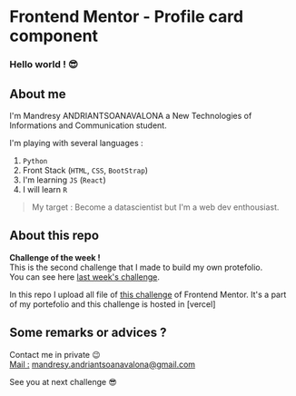 # Frontend Mentor - Profile card component

<h3>Hello world ! 😎 </h3>

## About me
I'm Mandresy ANDRIANTSOANAVALONA a New Technologies of Informations and Communication student.

I'm playing with several languages :

1. `Python`
2. Front Stack (`HTML`, `CSS`, `BootStrap`)
3. I'm learning `JS` (`React`)
4. I will learn `R`
>My target : Become a datascientist but I'm a web dev enthousiast. 

## About this repo 
<b>Challenge of the week !</b><br>
This is the second challenge that I made to build my own protefolio. <br> You can see here [last week's challenge](https://github.com/mandresyandri/3-column-preview-card).<br>

In this repo I upload all file of [this challenge](https://www.frontendmentor.io/challenges/profile-card-component-cfArpWshJ) of Frontend Mentor.
It's a part of my portefolio and this challenge is hosted in [vercel]


## Some remarks or advices ?
Contact me in private 😉 <br>
<u>Mail :</u> [mandresy.andriantsoanavalona@gmail.com](mailto:mandresy.andriantsoanavalona@gmail.com)<br>

See you at next challenge 😎